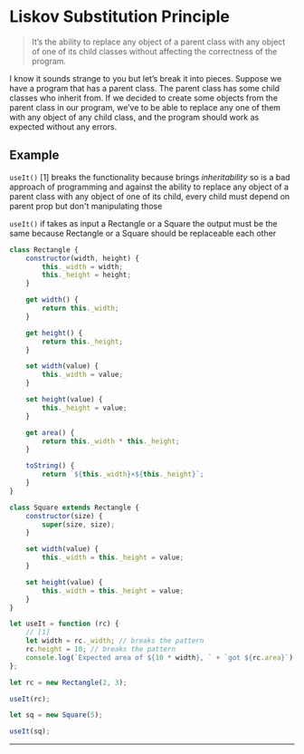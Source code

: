 # Liskov Substitution Principle

> It’s the ability to replace any object of a parent class with any object of one of its child classes without affecting the correctness of the program.

I know it sounds strange to you but let’s break it into pieces. Suppose we have a program that has a parent class. The parent class has some child classes who inherit from. If we decided to create some objects from the parent class in our program, we’ve to be able to replace any one of them with any object of any child class, and the program should work as expected without any errors.

## Example

`useIt()` [1] breaks the functionality because brings _inheritability_ so is a bad approach of programming and against the ability to replace any object of a parent class with any object of one of its child, every child must depend on parent prop but don't manipulating those

`useIt()` if takes as input a Rectangle or a Square the output must be the same because Rectangle or a Square should be replaceable each other

```js
class Rectangle {
	constructor(width, height) {
		this._width = width;
		this._height = height;
	}

	get width() {
		return this._width;
	}

	get height() {
		return this._height;
	}

	set width(value) {
		this._width = value;
	}

	set height(value) {
		this._height = value;
	}

	get area() {
		return this._width * this._height;
	}

	toString() {
		return `${this._width}×${this._height}`;
	}
}

class Square extends Rectangle {
	constructor(size) {
		super(size, size);
	}

	set width(value) {
		this._width = this._height = value;
	}

	set height(value) {
		this._width = this._height = value;
	}
}

let useIt = function (rc) {
	// [1]
	let width = rc._width; // breaks the pattern
	rc.height = 10; // breaks the pattern
	console.log(`Expected area of ${10 * width}, ` + `got ${rc.area}`);
};

let rc = new Rectangle(2, 3);

useIt(rc);

let sq = new Square(5);

useIt(sq);
```

---
